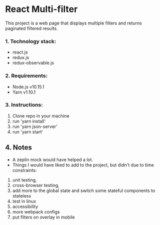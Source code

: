 # React Multi-filter
This project is a web page that displays multiple filters and returns paginated filtered results.


### 1. Technology stack:
- react.js
- redux.js
- redux-observable.js


### 2. Requirements:

- Node.js v10.15.1
- Yarn v1.10.1


### 3. Instructions:

1. Clone repo in your machine
2. run 'yarn install'
3. run 'yarn json-server'
4. run 'yarn start'

## 4. Notes
- A zeplin mock would have helped a lot.
- Things I would have liked to add to the project, but didn't due to time constraints:

1. unit testing,
2. cross-browser testing,
3. add more to the global state and switch some stateful components to stateless
4. test in linux
5. accessibility
6. more webpack configs
7. put filters on overlay in mobile

